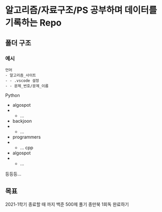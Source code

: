 # 알고리즘/자료구조/PS 공부하며 데이터를 기록하는 Repo

## 폴더 구조
### 예시
```
언어
- 알고리즘_사이트
- - .vscode 설정
- - 문제_번호/문제_이름
```

Python
- algospot
- - ...
- backjoon
- - ...
- programmers
- - ...
cpp
- algospot
- - ...

등등등...

## 목표
2021-1학기 종료할 때 까지 백준 500제 풀기
종만북 1회독 완료하기
